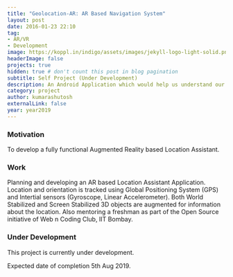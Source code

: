 ```yaml
---
title: "Geolocation-AR: AR Based Navigation System"
layout: post
date: 2016-01-23 22:10
tag:
- AR/VR
- Development
image: https://koppl.in/indigo/assets/images/jekyll-logo-light-solid.png
headerImage: false
projects: true
hidden: true # don't count this post in blog pagination
subtitle: Self Project (Under Development)
description: An Android Application which would help us understand our surrounding better. Can be used in navigation and augmenting nearby shops and restaurants.
category: project
author: kumarashutosh
externalLink: false
year: year2019
---
```


### Motivation

To develop a fully functional Augmented Reality based Location Assistant.


### Work

Planning and developing an AR based Location Assistant Application. Location and orientation is tracked using Global Positioning System (GPS) and Intertial sensors (Gyroscope, Linear Accelerometer). Both World Stabilized and Screen Stabilized 3D objects are augmented for information about the location. Also mentoring a freshman as part of the Open Source initiative of Web n Coding Club, IIT Bombay.

### Under Development

This project is currently under development. 

Expected date of completion 5th Aug 2019.

